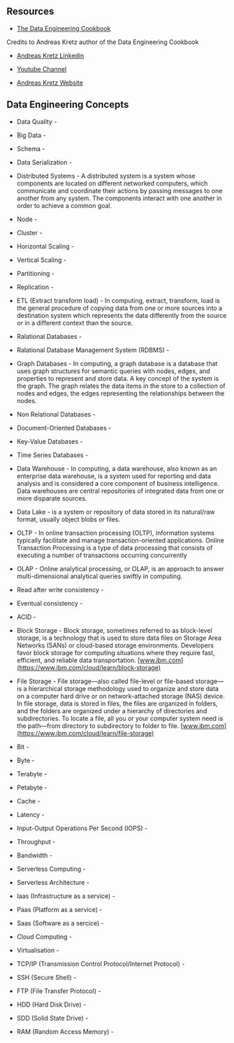  ## Resources
 
 * [The Data Engineering Cookbook](https://github.com/andkret/Cookbook)
 
 
 
 
 

Credits to Andreas Kretz author of the Data Engineering Cookbook

   * [Andreas Kretz Linkedin](https://www.linkedin.com/in/andreas-kretz/)
   
   
   * [Youtube Channel](https://www.youtube.com/channel/UCY8mzqqGwl5_bTpBY9qLMAA)
   
   
   * [Andreas Kretz Website](https://andreaskretz.com/)
   

Data Engineering Concepts
--

* Data Quality - 

* Big Data - 

* Schema - 

* Data Serialization - 


* Distributed Systems - A distributed system is a system whose components are located on different networked computers, which communicate and coordinate their actions by passing messages to one another from any system. The components interact with one another in order to achieve a common goal.

* Node - 

* Cluster - 

* Horizontal Scaling - 

* Vertical Scaling - 

* Partitioning - 

* Replication - 

* ETL (Extract transform load) - In computing, extract, transform, load is the general procedure of copying data from one or more sources into a destination system which represents the data differently from the source or in a different context than the source.

* Ralational Databases - 

* Ralational Database Management System (RDBMS) -

* Graph Databases - In computing, a graph database is a database that uses graph structures for semantic queries with nodes, edges, and properties to represent and store data. A key concept of the system is the graph. The graph relates the data items in the store to a collection of nodes and edges, the edges representing the relationships between the nodes.

* Non Relational Databases - 

* Document-Oriented Databases -

* Key-Value Databases - 

* Time Series Databases - 



* Data Warehouse - In computing, a data warehouse, also known as an enterprise data warehouse, is a system used for reporting and data analysis and is considered a core component of business intelligence. Data warehouses are central repositories of integrated data from one or more disparate sources.

* Data Lake - is a system or repository of data stored in its natural/raw format, usually object blobs or files. 

* OLTP - In online transaction processing (OLTP), information systems typically facilitate and manage transaction-oriented applications. Online Transaction Processing is a type of data processing that consists of executing a number of transactions occurring concurrently

* OLAP - Online analytical processing, or OLAP, is an approach to answer multi-dimensional analytical queries swiftly in computing.

* Read after write consistency - 

* Eventual consistency - 

* ACID - 


* Block Storage - Block storage, sometimes referred to as block-level storage, is a technology that is used to store data files on Storage Area Networks (SANs) or cloud-based storage environments. Developers favor block storage for computing situations where they require fast, efficient, and reliable data transportation. [www.ibm.com](https://www.ibm.com/cloud/learn/block-storage)

* File Storage - File storage—also called file-level or file-based storage—is a hierarchical storage methodology used to organize and store data on a computer hard drive or on network-attached storage (NAS) device. In file storage, data is stored in files, the files are organized in folders, and the folders are organized under a hierarchy of directories and subdirectories. To locate a file, all you or your computer system need is the path—from directory to subdirectory to folder to file. [www.ibm.com](https://www.ibm.com/cloud/learn/file-storage)


* Bit - 

* Byte - 

* Terabyte - 

* Petabyte - 

* Cache - 

* Latency - 

* Input-Output Operations Per Second (IOPS) - 

* Throughput - 

* Bandwidth - 

* Serverless Computing - 

* Serverless Architecture -

* Iaas (Infrastructure as a service) - 

* Paas (Platform as a service) - 

* Saas (Software as a sercice) -


* Cloud Computing -

* Virtualisation - 

* TCP/IP (Transmission Control Protocol/Internet Protocol) - 

* SSH (Secure Shell) - 

* FTP (File Transfer Protocol) -

* HDD (Hard Disk Drive) - 

* SDD (Solid State Drive) - 

* RAM (Random Access Memory) - 










